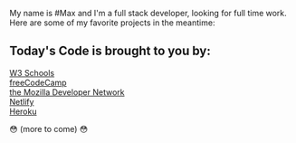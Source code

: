 My name is 
#Max
and I'm a full stack developer, looking for full time work. Here are some of my favorite projects in the meantime:

## Today's Code is brought to you by:

[<span color="green">W3 Schools](https://www.w3schools.com/)  
  [freeCodeCamp](https://www.freecodecamp.org/)  
  [the Mozilla Developer Network](https://developer.mozilla.org/en-US/)  
  [Netlify](https://www.netlify.com/)  
  [Heroku](https://www.heroku.com/)

😳 (more to come) 😳

<!--





**ProfessionalMaxJS/ProfessionalMaxJS** is a ✨ _special_ ✨ repository because its `README.md` (this file) appears on your GitHub profile.

Here are some ideas to get you started:

- 🔭 I’m currently working on ...
- 🌱 I’m currently learning ...
- 👯 I’m looking to collaborate on ...
- 🤔 I’m looking for help with ...
- 💬 Ask me about ...
- 📫 How to reach me: ...
- 😄 Pronouns: ...
- ⚡ Fun fact: ...
-->

